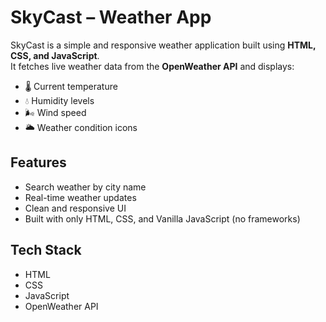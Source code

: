 # SkyCast – Weather App 

SkyCast is a simple and responsive weather application built using **HTML, CSS, and JavaScript**.  
It fetches live weather data from the **OpenWeather API** and displays:

- 🌡️ Current temperature  
- 💧 Humidity levels  
- 🌬️ Wind speed  
- 🌥️ Weather condition icons  

## Features
- Search weather by city name  
- Real-time weather updates  
- Clean and responsive UI  
- Built with only HTML, CSS, and Vanilla JavaScript (no frameworks)  

## Tech Stack
- HTML  
- CSS  
- JavaScript  
- OpenWeather API  

